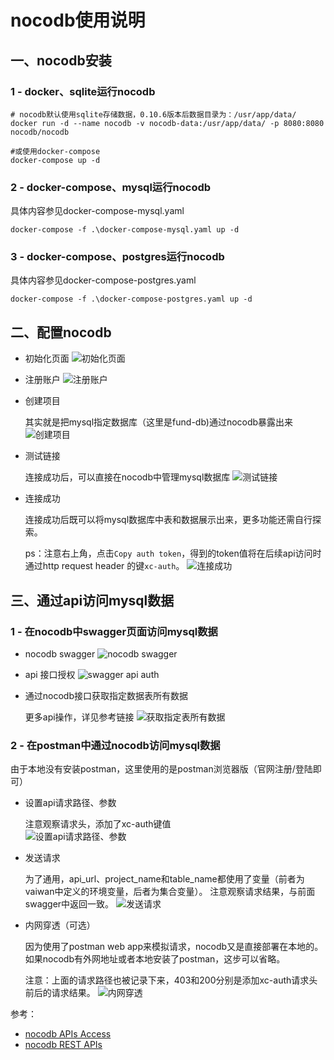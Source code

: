 # nocodb使用说明
## 一、nocodb安装
### 1 - docker、sqlite运行nocodb
```shell
# nocodb默认使用sqlite存储数据，0.10.6版本后数据目录为：/usr/app/data/
docker run -d --name nocodb -v nocodb-data:/usr/app/data/ -p 8080:8080 nocodb/nocodb

#或使用docker-compose
docker-compose up -d
```

### 2 - docker-compose、mysql运行nocodb
具体内容参见docker-compose-mysql.yaml

```shell
docker-compose -f .\docker-compose-mysql.yaml up -d
```

### 3 - docker-compose、postgres运行nocodb
具体内容参见docker-compose-postgres.yaml

```shell
docker-compose -f .\docker-compose-postgres.yaml up -d 
```

## 二、配置nocodb
* 初始化页面
![初始化页面](./images/nocodb-01.png)

* 注册账户
![注册账户](./images/nocodb-02.png)

* 创建项目

  其实就是把mysql指定数据库（这里是fund-db)通过nocodb暴露出来
![创建项目](./images/nocodb-03.png)

* 测试链接

  连接成功后，可以直接在nocodb中管理mysql数据库
![测试链接](./images/nocodb-04.png)

* 连接成功

  连接成功后既可以将mysql数据库中表和数据展示出来，更多功能还需自行探索。

  ps：注意右上角，点击`Copy auth token`，得到的token值将在后续api访问时通过http request header 的键`xc-auth`。
![连接成功](./images/nocodb-05.png)

## 三、通过api访问mysql数据
### 1 - 在nocodb中swagger页面访问mysql数据
* nocodb swagger
![nocodb swagger](./images/nocodb-06.png)

* api 接口授权
![swagger api auth](./images/nocodb-07.png)

* 通过nocodb接口获取指定数据表所有数据

  更多api操作，详见参考链接
![获取指定表所有数据](./images/nocodb-08.png)
### 2 - 在postman中通过nocodb访问mysql数据
由于本地没有安装postman，这里使用的是postman浏览器版（官网注册/登陆即可）

* 设置api请求路径、参数

  注意观察请求头，添加了xc-auth键值  
![设置api请求路径、参数](./images/nocodb-09.png)

* 发送请求

  为了通用，api_url、project_name和table_name都使用了变量（前者为vaiwan中定义的环境变量，后者为集合变量）。
  注意观察请求结果，与前面swagger中返回一致。
![发送请求](./images/nocodb-10.png)

* 内网穿透（可选）

  因为使用了postman web app来模拟请求，nocodb又是直接部署在本地的。如果nocodb有外网地址或者本地安装了postman，这步可以省略。

  注意：上面的请求路径也被记录下来，403和200分别是添加xc-auth请求头前后的请求结果。
![内网穿透](./images/nocodb-11.png)

参考：
* [nocodb APIs Access](https://docs.nocodb.com/setup-and-usages/apis-access)
* [nocodb REST APIs](https://docs.nocodb.com/developer-resources/rest-apis)
